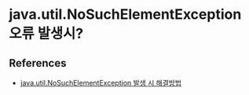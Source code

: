 # java.util.NoSuchElementException 오류 발생시?


## References
* [java.util.NoSuchElementException 발생 시 해결방법](https://cofs.tistory.com/300)